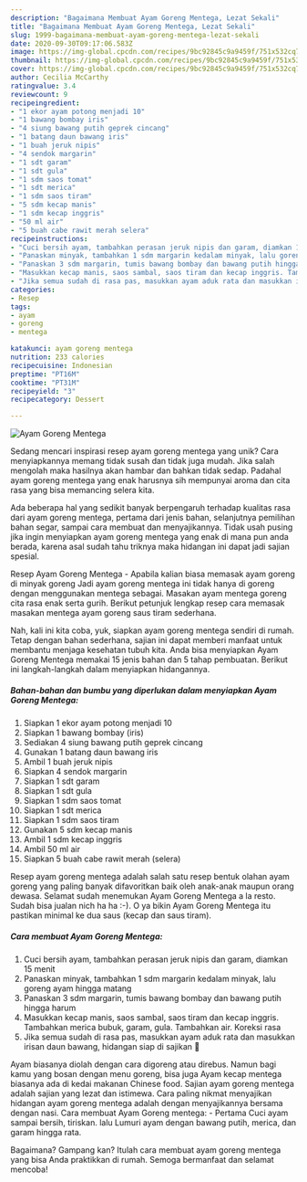 ```yaml
---
description: "Bagaimana Membuat Ayam Goreng Mentega, Lezat Sekali"
title: "Bagaimana Membuat Ayam Goreng Mentega, Lezat Sekali"
slug: 1999-bagaimana-membuat-ayam-goreng-mentega-lezat-sekali
date: 2020-09-30T09:17:06.583Z
image: https://img-global.cpcdn.com/recipes/9bc92845c9a9459f/751x532cq70/ayam-goreng-mentega-foto-resep-utama.jpg
thumbnail: https://img-global.cpcdn.com/recipes/9bc92845c9a9459f/751x532cq70/ayam-goreng-mentega-foto-resep-utama.jpg
cover: https://img-global.cpcdn.com/recipes/9bc92845c9a9459f/751x532cq70/ayam-goreng-mentega-foto-resep-utama.jpg
author: Cecilia McCarthy
ratingvalue: 3.4
reviewcount: 9
recipeingredient:
- "1 ekor ayam potong menjadi 10"
- "1 bawang bombay iris"
- "4 siung bawang putih geprek cincang"
- "1 batang daun bawang iris"
- "1 buah jeruk nipis"
- "4 sendok margarin"
- "1 sdt garam"
- "1 sdt gula"
- "1 sdm saos tomat"
- "1 sdt merica"
- "1 sdm saos tiram"
- "5 sdm kecap manis"
- "1 sdm kecap inggris"
- "50 ml air"
- "5 buah cabe rawit merah selera"
recipeinstructions:
- "Cuci bersih ayam, tambahkan perasan jeruk nipis dan garam, diamkan 15 menit"
- "Panaskan minyak, tambahkan 1 sdm margarin kedalam minyak, lalu goreng ayam hingga matang"
- "Panaskan 3 sdm margarin, tumis bawang bombay dan bawang putih hingga harum"
- "Masukkan kecap manis, saos sambal, saos tiram dan kecap inggris. Tambahkan merica bubuk, garam, gula. Tambahkan air. Koreksi rasa"
- "Jika semua sudah di rasa pas, masukkan ayam aduk rata dan masukkan irisan daun bawang, hidangan siap di sajikan 🤩"
categories:
- Resep
tags:
- ayam
- goreng
- mentega

katakunci: ayam goreng mentega 
nutrition: 233 calories
recipecuisine: Indonesian
preptime: "PT16M"
cooktime: "PT31M"
recipeyield: "3"
recipecategory: Dessert

---
```



![Ayam Goreng Mentega](https://img-global.cpcdn.com/recipes/9bc92845c9a9459f/751x532cq70/ayam-goreng-mentega-foto-resep-utama.jpg)

Sedang mencari inspirasi resep ayam goreng mentega yang unik? Cara menyiapkannya memang tidak susah dan tidak juga mudah. Jika salah mengolah maka hasilnya akan hambar dan bahkan tidak sedap. Padahal ayam goreng mentega yang enak harusnya sih mempunyai aroma dan cita rasa yang bisa memancing selera kita.

Ada beberapa hal yang sedikit banyak berpengaruh terhadap kualitas rasa dari ayam goreng mentega, pertama dari jenis bahan, selanjutnya pemilihan bahan segar, sampai cara membuat dan menyajikannya. Tidak usah pusing jika ingin menyiapkan ayam goreng mentega yang enak di mana pun anda berada, karena asal sudah tahu triknya maka hidangan ini dapat jadi sajian spesial.

Resep Ayam Goreng Mentega - Apabila kalian biasa memasak ayam goreng di minyak goreng Jadi ayam goreng mentega ini tidak hanya di goreng dengan menggunakan mentega sebagai. Masakan ayam mentega goreng cita rasa enak serta gurih. Berikut petunjuk lengkap resep cara memasak masakan mentega ayam goreng saus tiram sederhana.


Nah, kali ini kita coba, yuk, siapkan ayam goreng mentega sendiri di rumah. Tetap dengan bahan sederhana, sajian ini dapat memberi manfaat untuk membantu menjaga kesehatan tubuh kita. Anda bisa menyiapkan Ayam Goreng Mentega memakai 15 jenis bahan dan 5 tahap pembuatan. Berikut ini langkah-langkah dalam menyiapkan hidangannya.

<!--inarticleads1-->

##### Bahan-bahan dan bumbu yang diperlukan dalam menyiapkan Ayam Goreng Mentega:

1. Siapkan 1 ekor ayam potong menjadi 10
1. Siapkan 1 bawang bombay (iris)
1. Sediakan 4 siung bawang putih geprek cincang
1. Gunakan 1 batang daun bawang iris
1. Ambil 1 buah jeruk nipis
1. Siapkan 4 sendok margarin
1. Siapkan 1 sdt garam
1. Siapkan 1 sdt gula
1. Siapkan 1 sdm saos tomat
1. Siapkan 1 sdt merica
1. Siapkan 1 sdm saos tiram
1. Gunakan 5 sdm kecap manis
1. Ambil 1 sdm kecap inggris
1. Ambil 50 ml air
1. Siapkan 5 buah cabe rawit merah (selera)


Resep ayam goreng mentega adalah salah satu resep bentuk olahan ayam goreng yang paling banyak difavoritkan baik oleh anak-anak maupun orang dewasa. Selamat sudah menemukan Ayam Goreng Mentega a la resto. Sudah bisa jualan nich ha ha :-). O ya bikin Ayam Goreng Mentega itu pastikan minimal ke dua saus (kecap dan saus tiram). 

<!--inarticleads2-->

##### Cara membuat Ayam Goreng Mentega:

1. Cuci bersih ayam, tambahkan perasan jeruk nipis dan garam, diamkan 15 menit
1. Panaskan minyak, tambahkan 1 sdm margarin kedalam minyak, lalu goreng ayam hingga matang
1. Panaskan 3 sdm margarin, tumis bawang bombay dan bawang putih hingga harum
1. Masukkan kecap manis, saos sambal, saos tiram dan kecap inggris. Tambahkan merica bubuk, garam, gula. Tambahkan air. Koreksi rasa
1. Jika semua sudah di rasa pas, masukkan ayam aduk rata dan masukkan irisan daun bawang, hidangan siap di sajikan 🤩


Ayam biasanya diolah dengan cara digoreng atau direbus. Namun bagi kamu yang bosan dengan menu goreng, bisa juga Ayam kecap mentega biasanya ada di kedai makanan Chinese food. Sajian ayam goreng mentega adalah sajian yang lezat dan istimewa. Cara paling nikmat menyajikan hidangan ayam goreng mentega adalah dengan menyajikannya bersama dengan nasi. Cara membuat Ayam Goreng mentega: - Pertama Cuci ayam sampai bersih, tiriskan. lalu Lumuri ayam dengan bawang putih, merica, dan garam hingga rata. 

Bagaimana? Gampang kan? Itulah cara membuat ayam goreng mentega yang bisa Anda praktikkan di rumah. Semoga bermanfaat dan selamat mencoba!

